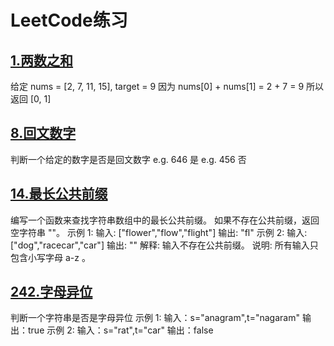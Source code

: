 # LeetCode练习
## [1.两数之和](array/TwoSum.java)
给定 nums = [2, 7, 11, 15], target = 9
因为 nums[0] + nums[1] = 2 + 7 = 9
所以返回 [0, 1]
## [8.回文数字](array/palindromicNumber.java)
判断一个给定的数字是否是回文数字
e.g. 646 是
e.g. 456 否
## [14.最长公共前缀](string/LongestCommonPrefix.java)
编写一个函数来查找字符串数组中的最长公共前缀。
如果不存在公共前缀，返回空字符串 ""。
示例 1:
输入: ["flower","flow","flight"]
输出: "fl"
示例 2:
输入: ["dog","racecar","car"]
输出: ""
解释: 输入不存在公共前缀。
说明: 所有输入只包含小写字母 a-z 。
## [242.字母异位](string/ValidAnagram.java)
判断一个字符串是否是字母异位
示例 1:
输入：s="anagram",t="nagaram"
输出：true
示例 2:
输入：s="rat",t="car"
输出：false